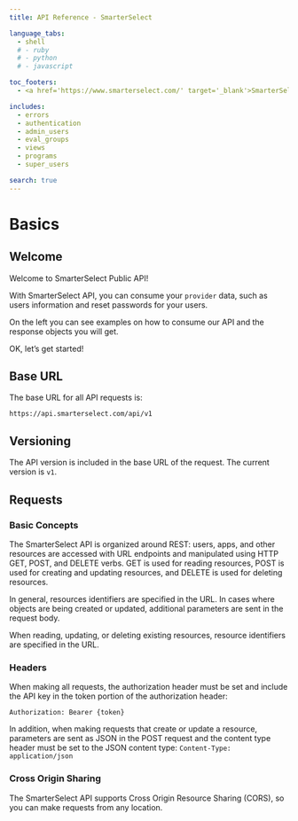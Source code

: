 ```yaml
---
title: API Reference - SmarterSelect

language_tabs:
  - shell
  # - ruby
  # - python
  # - javascript

toc_footers:
  - <a href='https://www.smarterselect.com/' target='_blank'>SmarterSelect Main Page.</a>

includes:
  - errors
  - authentication
  - admin_users
  - eval_groups
  - views
  - programs
  - super_users

search: true
---
```


# Basics

## Welcome

Welcome to SmarterSelect Public API!

With SmarterSelect API, you can consume your `provider` data, such as users information and reset passwords for your users.

On the left you can see examples on how to consume our API and the response objects you will get.

OK, let’s get started!

## Base URL

The base URL for all API requests is:

`https://api.smarterselect.com/api/v1`

## Versioning

The API version is included in the base URL of the request. The current version is `v1`.

## Requests

### Basic Concepts

The SmarterSelect API is organized around REST: users, apps, and other resources are accessed with URL endpoints and manipulated using HTTP GET, POST, and DELETE verbs. GET is used for reading resources, POST is used for creating and updating resources, and DELETE is used for deleting resources.

In general, resources identifiers are specified in the URL. In cases where objects are being created or updated, additional parameters are sent in the request body.

When reading, updating, or deleting existing resources, resource identifiers are specified in the URL.

### Headers

When making all requests, the authorization header must be set and include the API key in the token portion of the authorization header:

`Authorization: Bearer {token}`

In addition, when making requests that create or update a resource, parameters are sent as JSON in the POST request and the content type header must be set to the JSON content type: `Content-Type: application/json`

### Cross Origin Sharing

The SmarterSelect API supports Cross Origin Resource Sharing (CORS), so you can make requests from any location.
